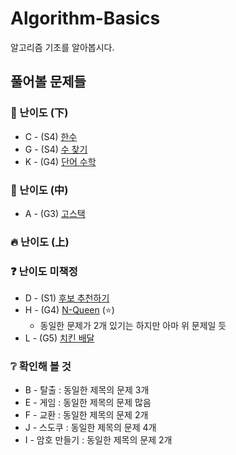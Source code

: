 # Algorithm-Basics
알고리즘 기초를 알아봅시다.
## 풀어볼 문제들

### :watermelon: 난이도 (下)
+ C - (S4) [한수](https://www.acmicpc.net/problem/1065) 
+ G - (S4) [수 찾기](https://www.acmicpc.net/problem/1920)
+ K - (G4) [단어 수학](https://www.acmicpc.net/problem/1339)


### :evergreen_tree: 난이도 (中)
+ A - (G3) [고스택](https://www.acmicpc.net/problem/3425)


### :fire: 난이도 (上)



### :question: 난이도 미책정
+ D - (S1) [후보 추천하기](https://www.acmicpc.net/problem/1713)
+ H - (G4) [N-Queen](https://www.acmicpc.net/problem/9663) (:star:)
  + 동일한 문제가 2개 있기는 하지만 아마 위 문제일 듯
+ L - (G5) [치킨 배달](https://www.acmicpc.net/problem/15686)

### :grey_question: 확인해 볼 것
+ B - 탈출 : 동일한 제목의 문제 3개
+ E - 게임 : 동일한 제목의 문제 많음
+ F - 교환 : 동일한 제목의 문제 2개
+ J - 스도쿠 : 동일한 제목의 문제 4개
+ I - 암호 만들기 : 동일한 제목의 문제 2개
